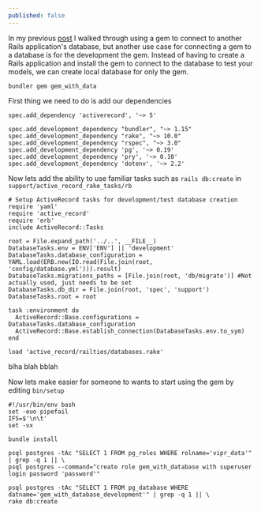 ```yaml
---
published: false
---
```

In my previous [post](https://jer-k.github.io/connect-to-database-through-gem/) I walked through using a gem to connect to another Rails application's database, but another use case for connecting a gem to a database is for the development the gem. Instead of having to create a Rails application and install the gem to connect to the database to test your models, we can create local database for only the gem.

```
bundler gem gem_with_data
```

First thing we need to do is add our dependencies

```
spec.add_dependency 'activerecord', '~> 5'

spec.add_development_dependency "bundler", "~> 1.15"
spec.add_development_dependency "rake", "~> 10.0"
spec.add_development_dependency "rspec", "~> 3.0"
spec.add_development_dependency 'pg', '~> 0.19'
spec.add_development_dependency 'pry', '~> 0.10'
spec.add_development_dependency 'dotenv', '~> 2.2'
```

Now lets add the ability to use familiar tasks such as `rails db:create` in `support/active_record_rake_tasks/rb`

```
# Setup ActiveRecord tasks for development/test database creation
require 'yaml'
require 'active_record'
require 'erb'
include ActiveRecord::Tasks

root = File.expand_path('../..', __FILE__)
DatabaseTasks.env = ENV['ENV'] || 'development'
DatabaseTasks.database_configuration = YAML.load(ERB.new(IO.read(File.join(root, 'config/database.yml'))).result)
DatabaseTasks.migrations_paths = [File.join(root, 'db/migrate')] #Not actually used, just needs to be set
DatabaseTasks.db_dir = File.join(root, 'spec', 'support')
DatabaseTasks.root = root

task :environment do
  ActiveRecord::Base.configurations = DatabaseTasks.database_configuration
  ActiveRecord::Base.establish_connection(DatabaseTasks.env.to_sym)
end

load 'active_record/railties/databases.rake'
```

blha blah bblah

Now lets make easier for someone to wants to start using the gem by editing `bin/setup`

```
#!/usr/bin/env bash
set -euo pipefail
IFS=$'\n\t'
set -vx

bundle install

psql postgres -tAc "SELECT 1 FROM pg_roles WHERE rolname='vipr_data'" | grep -q 1 || \
psql postgres --command="create role gem_with_database with superuser login password 'password'"

psql postgres -tAc "SELECT 1 FROM pg_database WHERE datname='gem_with_database_development'" | grep -q 1 || \
rake db:create
```
